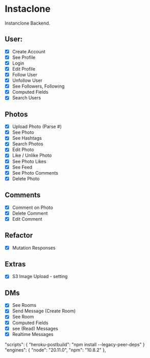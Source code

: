 # Instaclone

Instanclone Backend.

## User:

- [x] Create Account
- [x] See Profile
- [x] Login
- [x] Edit Profile
- [x] Follow User
- [x] Unfollow User
- [x] See Followers, Following
- [x] Computed Fields
- [x] Search Users

## Photos

- [x] Upload Photo (Parse #)
- [x] See Photo
- [x] See Hashtags
- [x] Search Photos
- [x] Edit Photo
- [x] Like / Unlike Photo
- [x] See Photo Likes
- [x] See Feed
- [x] See Photo Comments
- [x] Delete Photo

## Comments

- [x] Comment on Photo
- [x] Delete Comment
- [x] Edit Comment

## Refactor

- [x] Mutation Responses

## Extras

- [x] S3 Image Upload - setting

## DMs

- [x] See Rooms
- [x] Send Message (Create Room)
- [x] See Room
- [x] Computed Fields
- [x] see (Read) Messages
- [x] Realtime Messages

"scripts": {
"heroku-postbuild": "npm install --legacy-peer-deps"
}
"engines": {
"node": "20.11.0",
"npm": "10.8.2"
},
